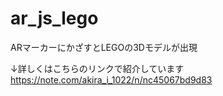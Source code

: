 # ar_js_lego
ARマーカーにかざすとLEGOの3Dモデルが出現

↓詳しくはこちらのリンクで紹介しています
https://note.com/akira_i_1022/n/nc45067bd9d83
